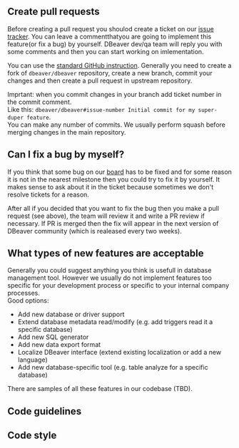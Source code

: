 ## Create pull requests

Before creating a pull request you shoulod create a ticket on our [issue tracker](https://github.com/dbeaver/dbeaver/issues). You can leave a commentthatyou are going to implement this feature(or fix a bug) by yourself. DBeaver dev/qa team will reply you with some comments and then you can start working on imlementation.  

You can use the [standard GitHub instruction](https://docs.github.com/en/pull-requests/collaborating-with-pull-requests/proposing-changes-to-your-work-with-pull-requests/creating-a-pull-request-from-a-fork). 
Generally you need to create a fork of `dbeaver/dbeaver` repository, create a new branch, commit your changes and then create a pull request in upstream repository.  

Imprtant: when you commit changes in your branch add ticket number in the commit comment.  
Like this: `dbeaver/dbeaver#issue-number Initial commit for my super-duper feature`.  
You can make any number of commits. We usually perform squash before merging changes in the main repository.  

## Can I fix a bug by myself?

If you think that some bug on our [board](https://github.com/dbeaver/dbeaver/issues) has to be fixed and for some reason it is not in the nearest milestone then you could try to fix it by yourself. It makes sense to ask about it in the ticket because sometimes we don't resolve tickets for a reason.  

After all if you decided that you want to fix the bug then you make a pull request (see above), the team will review it and write a PR review if necessary. If PR is merged then the fix will appear in the next version of DBeaver community (which is realeased every two weeks).

## What types of new features are acceptable

Generally you could suggest anything you think is usefull in database management tool. However we usually do not implement features too specific for your development process or specific to your internal company processes.  
Good options:
- Add new database or driver support
- Extend database metadata read/modify (e.g. add triggers read it a specific database)
- Add new SQL generator
- Add new data export format
- Localize DBeaver interface (extend existing localization or add a new language)
- Add new database-specific tool (e.g. table analyze for a specific database)

There are samples of all these features in our codebase (TBD).

## Code guidelines

## Code style

